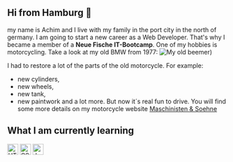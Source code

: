 ## Hi from Hamburg 👋 
my name is Achim and I live with my family in the port city in the north of germany. I am going to start a new career as a Web Developer. That's why I became a member of a **Neue Fische IT-Bootcamp**. One of my hobbies is motorcycling. Take a look at my old BMW from 1977: ![My old beemer](https://maschinistenundsoehne.de/wp-content/uploads/2021/02/BMW_1.jpg))

I had to restore a lot of the parts of the old motorcycle. For example:
- new cylinders,
- new wheels,
- new tank,
- new paintwork
  and a lot more.
  But now it´s real fun to drive. You will find some more details on my motorcycle website [Maschinisten & Soehne](https://maschinistenundsoehne.de/blog/bmw-motorrad-baureihe-7)

## What I am currently learning 

<img src="https://img.shields.io/badge/HTML5-282C34?logo=html5&logoColor=E34F26" alt="HTML5 logo" title="HTML5" height="25" /> <img src="https://img.shields.io/badge/CSS3-282C34?logo=css3&logoColor=1572B6" alt="CSS3 logo" title="CSS3" height="25" /> <img src="https://img.shields.io/badge/JavaScript-282C34?logo=javascript&logoColor=F7DF1E" alt="JavaScript logo" title="JavaScript" height="25" />

 

